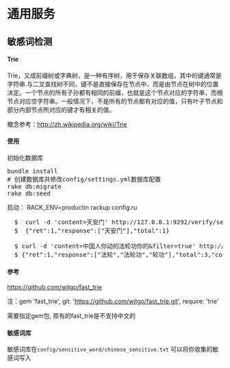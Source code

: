 # 通用服务

## 敏感词检测

#### Trie

Trie，又成前缀树或字典树，是一种有序树，用于保存关联数组，其中的键通常是字符串.与二叉查找树不同，键不是直接保存在节点中，而是由节点在树中的位置决定。一个节点的所有子孙都有相同的前缀，也就是这个节点对应的字符串，而根节点对应空字符串。一般情况下，不是所有的节点都有对应的值，只有叶子节点和部分内部节点所对应的键才有相关的值。

概念参考：http://zh.wikipedia.org/wiki/Trie


#### 使用
初始化数据库
<pre>
bundle install
# 创建数据库并修改config/settings.yml数据库配置
rake db:migrate
rake db:seed
</pre>


启动： RACK_ENV=productin rackup config.ru
<pre>
  $  curl -d 'content=天安门' http://127.0.0.1:9292/verify/sensitive_word
  $  {"ret":1,"response":["天安门"],"total":1}
  
  $ curl -d 'content=中国人你动的法轮功你的&filter=true' http://127.0.0.1:9292/verify/sensitive_word
  $ {"ret":1,"response":["法轮","法轮功","轮功"],"total":3,"content=":"中国人你动的***你的"}
</pre>

#### 参考

https://github.com/witgo/fast_trie

注：gem 'fast_trie', git: 'https://github.com/witgo/fast_trie.git', require: 'trie'

需要指定gem包, 原有的fast_trie是不支持中文的

#### 敏感词库

敏感词库在<code>config/sensitive_word/chinese_sensitive.txt</code> 可以将你收集的敏感词写入


